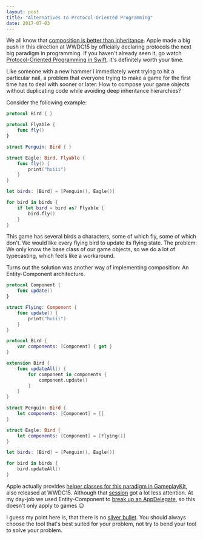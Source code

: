 ```yaml
---
layout: post
title: "Alternatives to Protocol-Oriented Programming"
date: 2017-07-03
---
```


We all know that [composition is better than inheritance](https://en.wikipedia.org/wiki/Composition_over_inheritance). Apple made a big push in this direction at WWDC15 by officially declaring protocols the next big paradigm in programming. If you haven't already seen it, go watch [Protocol-Oriented Programming in Swift](https://developer.apple.com/videos/wwdc/2015/?id=408), it's definitely worth your time.

Like someone with a new hammer i immediately went trying to hit a particular nail, a problem that everyone trying to make a game for the first time has to deal with sooner or later: How to compose your game objects without duplicating code while avoiding deep inheritance hierarchies?

Consider the following example:

```swift
protocol Bird { }

protocol Flyable {
    func fly()
}

struct Penguin: Bird { }

struct Eagle: Bird, Flyable {
    func fly() {
        print("huiii")
    }
}

let birds: [Bird] = [Penguin(), Eagle()]

for bird in birds {
    if let bird = bird as? Flyable {
        bird.fly()
    }
}
```

This game has several birds a characters, some of which fly, some of which don't. We would like every flying bird to update its flying state. The problem: We only know the base class of our game objects, so we do a lot of typecasting, which feels like a workaround.

Turns out the solution was another way of implementing composition: An Entity-Component architecture.

```swift
protocol Component {
    func update()
}

struct Flying: Component {
    func update() {
        print("huiii")
    }
}

protocol Bird {
    var components: [Component] { get }
}

extension Bird {
    func updateAll() {
        for component in components {
            component.update()
        }
    }
}

struct Penguin: Bird {
    let components: [Component] = []
}

struct Eagle: Bird {
    let components: [Component] = [Flying()]
}

let birds: [Bird] = [Penguin(), Eagle()]

for bird in birds {
    bird.updateAll()
}
```

Apple actually provides [helper classes for this paradigm in GameplayKit](https://developer.apple.com/library/content/documentation/General/Conceptual/GameplayKit_Guide/EntityComponent.html#//apple_ref/doc/uid/TP40015172-CH6-SW1), also released at WWDC15. Although that [session](https://developer.apple.com/videos/play/wwdc2015/608/) got a lot less attention. At my day-job we used Entity-Component to [break up an AppDelegate](http://geme.github.io/swift/2016/04/28/Refactoring-AppDelegate.html), so this doesn't only apply to games 😉

I guess my point here is, that there is no [silver bullet](http://chris.eidhof.nl/post/protocol-oriented-programming/). You should always choose the tool that's best suited for your problem, not try to bend your tool to solve your problem.
